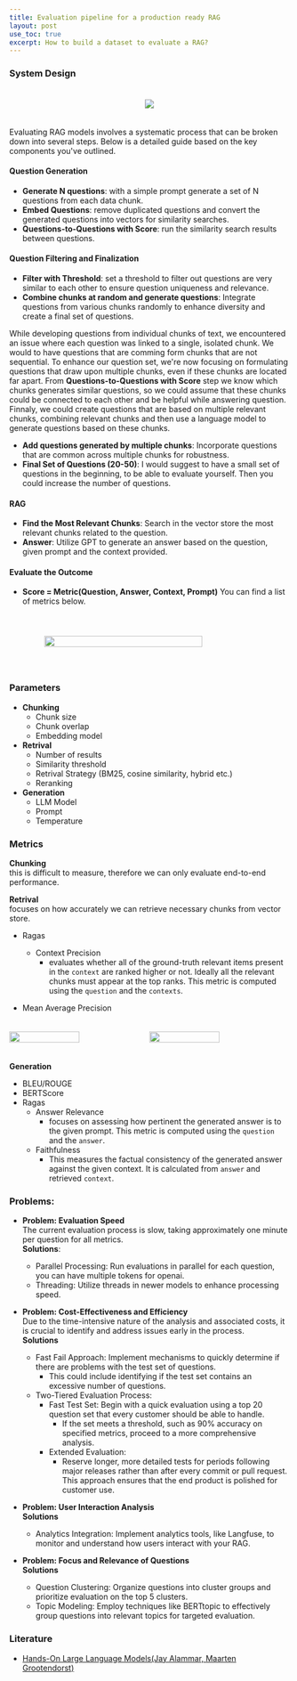 ```yaml
---
title: Evaluation pipeline for a production ready RAG
layout: post
use_toc: true
excerpt: How to build a dataset to evaluate a RAG?
---
```

### System Design

<div style="display: flex; justify-content: center; padding-top: 20px; padding-bottom: 20px;">
    <img src="{{ site.baseurl }}/images/LLMOps/system_design.png">
</div>

Evaluating RAG models involves a systematic process that can be broken down into several steps. Below is a detailed guide based on the key components you've outlined.

#### Question Generation
- **Generate N questions**: with a simple prompt generate a set of N questions from each data chunk.
- **Embed Questions**: remove duplicated questions and convert the generated questions into vectors for similarity searches.
- **Questions-to-Questions with Score**: run the similarity search results between questions.

#### Question Filtering and Finalization
- **Filter with Threshold**: set a threshold to filter out questions are very similar to each other to ensure question uniqueness and relevance.
- **Combine chunks at random and generate questions**: Integrate questions from various chunks randomly to enhance diversity and create a final set of questions.

While developing questions from individual chunks of text, we encountered an issue where each question was linked to a single, isolated chunk. 
We would to have questions that are comming form chunks that are not sequential. To enhance our question set, we're now focusing on formulating questions that draw upon multiple chunks, even if these chunks are located far apart. 
From **Questions-to-Questions with Score** step we know which chunks generates similar questions, so we could assume that these chunks could be connected to each other and be helpful while answering question. 
Finnaly, we could create questions that are based on multiple relevant chunks, combining relevant chunks and then use a language model to generate questions based on these chunks.

- **Add questions generated by multiple chunks**: Incorporate questions that are common across multiple chunks for robustness.
- **Final Set of Questions (20-50)**: I would suggest to have a small set of questions in the beginning, to be able to evaluate yourself. Then you could increase the number of questions.

#### RAG

- **Find the Most Relevant Chunks**: Search in the vector store the most relevant chunks related to the question.
- **Answer**: Utilize GPT to generate an answer based on the question, given prompt and the context provided.

#### Evaluate the Outcome

- **Score = Metric(Question, Answer, Context, Prompt)**
You can find a list of metrics below.

<div style="display: flex; justify-content: center; padding-top: 40px; padding-bottom: 40px;">
    <img src="{{ site.baseurl }}/images/LLMOps/dashboard.png" style="width: 75%;"/>
</div>

### Parameters
- **Chunking**
  - Chunk size
  - Chunk overlap
  - Embedding model
- **Retrival**
  - Number of results
  - Similarity threshold
  - Retrival Strategy (BM25, cosine similarity, hybrid etc.)
  - Reranking
- **Generation**
  - LLM Model
  - Prompt
  - Temperature

### Metrics
**Chunking**   
this is difficult to measure, therefore we can only evaluate end-to-end performance. 

**Retrival**   
focuses on how accurately we can retrieve necessary chunks from vector store.
- Ragas
  - Context Precision
    - evaluates whether all of the ground-truth relevant items present in the `context` are ranked higher or not. Ideally all the relevant chunks must appear at the top ranks. This metric is computed using the `question` and the `contexts`.

- Mean Average Precision

<div style="display: flex; justify-content: center; padding-top: 20px; padding-bottom: 20px;">
    <img src="{{ site.baseurl }}/images/LLMOps/retrival2.png" style="width: 50%;"/>
    <img src="{{ site.baseurl }}/images/LLMOps/retrival.png" style="width: 50%;"/>
</div>

**Generation**
- BLEU/ROUGE
- BERTScore
- Ragas
  - Answer Relevance 
    - focuses on assessing how pertinent the generated answer is to the given prompt. This metric is computed using the `question` and the `answer`.     
  - Faithfulness
    - This measures the factual consistency of the generated answer against the given context. It is calculated from `answer` and retrieved `context`.

### Problems:
- **Problem: Evaluation Speed**   
The current evaluation process is slow, taking approximately one minute per question for all metrics.   
**Solutions**:
  - Parallel Processing: Run evaluations in parallel for each question, you can have multiple tokens for openai.
  - Threading: Utilize threads in newer models to enhance processing speed.

- **Problem: Cost-Effectiveness and Efficiency**   
Due to the time-intensive nature of the analysis and associated costs, it is crucial to identify and address issues early in the process.   
**Solutions**
  - Fast Fail Approach: Implement mechanisms to quickly determine if there are problems with the test set of questions.
    - This could include identifying if the test set contains an excessive number of questions.
  - Two-Tiered Evaluation Process:
    - Fast Test Set: Begin with a quick evaluation using a top 20 question set that every customer should be able to handle.
      - If the set meets a threshold, such as 90% accuracy on specified metrics, proceed to a more comprehensive analysis.
    - Extended Evaluation:
      - Reserve longer, more detailed tests for periods following major releases rather than after every commit or pull request. This approach ensures that the end product is polished for customer use.

- **Problem: User Interaction Analysis**   
**Solutions**
  - Analytics Integration: Implement analytics tools, like Langfuse, to monitor and understand how users interact with your RAG.

- **Problem: Focus and Relevance of Questions**    
**Solutions**
  - Question Clustering: Organize questions into cluster groups and prioritize evaluation on the top 5 clusters.
  - Topic Modeling: Employ techniques like BERTtopic to effectively group questions into relevant topics for targeted evaluation.

### Literature 
- [Hands-On Large Language Models(Jay Alammar, Maarten Grootendorst)](https://learning.oreilly.com/api/v1/continue/9781098150952/)
